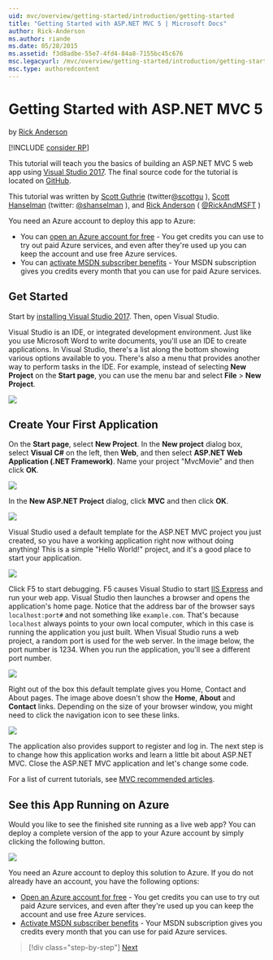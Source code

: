 ```yaml
---
uid: mvc/overview/getting-started/introduction/getting-started
title: "Getting Started with ASP.NET MVC 5 | Microsoft Docs"
author: Rick-Anderson
ms.author: riande
ms.date: 05/28/2015
ms.assetid: f3d8adbe-55e7-4fd4-84a8-7155bc45c676
msc.legacyurl: /mvc/overview/getting-started/introduction/getting-started
msc.type: authoredcontent
---
```

Getting Started with ASP.NET MVC 5
====================
by [Rick Anderson](https://github.com/Rick-Anderson)

[!INCLUDE [consider RP](../../../../includes/razor.md)]

This tutorial will teach you the basics of building an ASP.NET MVC 5 web app using [Visual Studio 2017](https://www.visualstudio.com/). The final source code for the tutorial is located on [GitHub](https://github.com/aspnet/Docs/tree/master/aspnet/mvc/overview/getting-started/introduction/sample/MvcMovie/MvcMovie).

This tutorial was written by [Scott Guthrie](https://weblogs.asp.net/scottgu/) (twitter[@scottgu](https://twitter.com/scottgu) ), [Scott Hanselman](http://www.hanselman.com/blog/) (twitter: [@shanselman](https://twitter.com/shanselman) ), and [Rick Anderson](https://twitter.com/RickAndMSFT) ( [@RickAndMSFT](https://twitter.com/#!/RickAndMSFT) )

You need an Azure account to deploy this app to Azure:

- You can [open an Azure account for free](https://azure.microsoft.com/pricing/free-trial/?WT.mc_id=A443DD604) - You get credits you can use to try out paid Azure services, and even after they're used up you can keep the account and use free Azure services.
- You can [activate MSDN subscriber benefits](https://azure.microsoft.com/pricing/member-offers/msdn-benefits-details/?WT.mc_id=A443DD604) - Your MSDN subscription gives you credits every month that you can use for paid Azure services.

## Get Started

Start by [installing Visual Studio 2017](https://visualstudio.microsoft.com/downloads/?utm_medium=microsoft&utm_source=docs.microsoft.com&utm_campaign=button+cta&utm_content=download+vs2017). Then, open Visual Studio.

Visual Studio is an IDE, or integrated development environment. Just like you use Microsoft Word to write documents, you'll use an IDE to create applications. In Visual Studio, there's a list along the bottom showing various options available to you. There's also a menu that provides another way to perform tasks in the IDE. For example, instead of selecting **New Project** on the **Start page**, you can use the menu bar and select **File** > **New Project**.

![](getting-started/_static/image1.png)

## Create Your First Application

On the **Start page**, select **New Project**. In the **New project** dialog box, select **Visual C#** on the left, then **Web**, and then select **ASP.NET Web Application (.NET Framework)**. Name your project "MvcMovie" and then click **OK**.

![](getting-started/_static/image2.png)

In the **New ASP.NET Project** dialog, click **MVC** and then click **OK**.

![](getting-started/_static/image3.png)

Visual Studio used a default template for the ASP.NET MVC project you just created, so you have a working application right now without doing anything! This is a simple "Hello World!" project, and it's a good place to start your application.

![](getting-started/_static/image4.png)

Click F5 to start debugging. F5 causes Visual Studio to start [IIS Express](https://www.iis.net/learn/extensions/introduction-to-iis-express/iis-express-overview) and run your web app. Visual Studio then launches a browser and opens the application's home page. Notice that the address bar of the browser says `localhost:port#` and not something like `example.com`. That's because `localhost` always points to your own local computer, which in this case is running the application you just built. When Visual Studio runs a web project, a random port is used for the web server. In the image below, the port number is 1234. When you run the application, you'll see a different port number.

![](getting-started/_static/image5.png)

Right out of the box this default template gives you Home, Contact and About pages. The image above doesn't show the **Home**, **About** and **Contact** links. Depending on the size of your browser window, you might need to click the navigation icon to see these links.

![](getting-started/_static/image6.png)

The application also provides support to register and log in. The next step is to change how this application works and learn a little bit about ASP.NET MVC. Close the ASP.NET MVC application and let's change some code.

For a list of current tutorials, see [MVC recommended articles](../mvc-learning-sequence.md).

## See this App Running on Azure

Would you like to see the finished site running as a live web app? You can deploy a complete version of the app to your Azure account by simply clicking the following button.

[![](https://azuredeploy.net/deploybutton.png)](https://azuredeploy.net/?repository=https://github.com/aspnet/Docs/tree/master/aspnet/mvc/overview/getting-started/introduction/sample/MvcMovie&amp;WT.mc_id=deploy_azure_aspnet)

You need an Azure account to deploy this solution to Azure. If you do not already have an account, you have the following options:

- [Open an Azure account for free](https://azure.microsoft.com/pricing/free-trial/?WT.mc_id=A443DD604) - You get credits you can use to try out paid Azure services, and even after they're used up you can keep the account and use free Azure services.
- [Activate MSDN subscriber benefits](https://azure.microsoft.com/pricing/member-offers/msdn-benefits-details/?WT.mc_id=A443DD604) - Your MSDN subscription gives you credits every month that you can use for paid Azure services.

> [!div class="step-by-step"]
> [Next](adding-a-controller.md)
